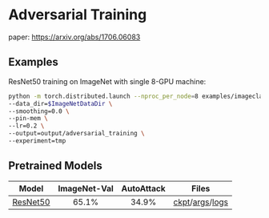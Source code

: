 # Adversarial Training

paper: https://arxiv.org/abs/1706.06083

## Examples

ResNet50 training on ImageNet with single 8-GPU machine:

```bash
python -m torch.distributed.launch --nproc_per_node=8 examples/imageclassification/imagenet/adversarial_training/main.py \
--data_dir=$ImageNetDataDir \
--smoothing=0.0 \
--pin-mem \
--lr=0.2 \
--output=output/adversarial_training \
--experiment=tmp
```

## Pretrained Models
| Model | ImageNet-Val | AutoAttack | Files |
| ---- | :----: | :----: | :----: |
| [ResNet50](https://arxiv.org/abs/1512.03385) | 65.1% | 34.9% | [ckpt](http://alisec-competition.oss-cn-shanghai.aliyuncs.com/xiaofeng/easy_robust/benchmark_models/ours/examples/adversarial_training/model_best.pth.tar)/[args](http://alisec-competition.oss-cn-shanghai.aliyuncs.com/xiaofeng/easy_robust/benchmark_models/ours/examples/adversarial_training/args.yaml)/[logs](http://alisec-competition.oss-cn-shanghai.aliyuncs.com/xiaofeng/easy_robust/benchmark_models/ours/examples/adversarial_training/summary.csv) | 